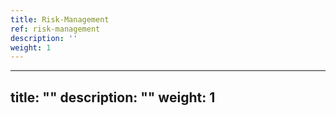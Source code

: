 ```yaml
---
title: Risk-Management
ref: risk-management
description: ''
weight: 1
---
```

---
title: ""
description: ""
weight: 1
---